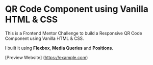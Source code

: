 # QR Code Component using Vanilla HTML & CSS

This is a Frontend Mentor Challenge to build a Responsive QR Code Component using Vanilla HTML & CSS. 

I built it using **Flexbox**, **Media Queries** and **Positions**.

[Preview Website] (https://example.com)
